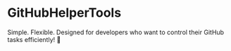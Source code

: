 # GitHubHelperTools
Simple. Flexible. Designed for developers who want to control their GitHub tasks efficiently! 🚀
